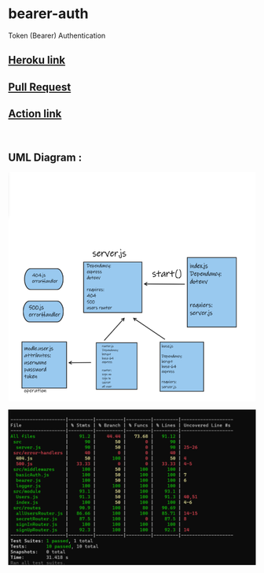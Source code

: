 # bearer-auth
Token (Bearer) Authentication
<br>

## [Heroku link]()<br>



## [ Pull Request](https://github.com/ebnanzhran/bearer-auth/pull/1)

## [Action link]()<br>
<br>

## UML Diagram :
![uml](./assest/uml.png)

![test](./assest/test.png)











